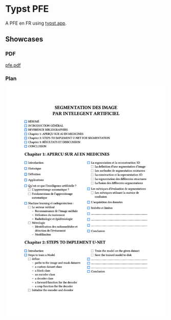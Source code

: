 # Typst PFE

A PFE en FR using [typst.app](https://typst.app).

## Showcases

### PDF

[pfe.pdf](pfe.pdf)

### Plan

![Preview](pfe.jpg)
